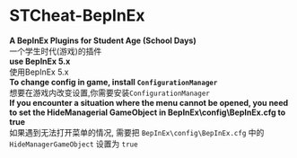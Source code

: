 # STCheat-BepInEx  
**A BepInEx Plugins for Student Age (School Days)**  
一个学生时代(游戏)的插件  
**use BepInEx 5.x**  
使用BepInEx 5.x  
**To change config in game, install `ConfigurationManager`**  
想要在游戏内改变设置,你需要安装`ConfigurationManager`  
**If you encounter a situation where the menu cannot be opened, you need to set the HideManagerial GameObject in BepInEx\config\BepInEx.cfg to true**  
如果遇到无法打开菜单的情况, 需要把 `BepInEx\config\BepInEx.cfg` 中的 `HideManagerGameObject` 设置为 `true`  
